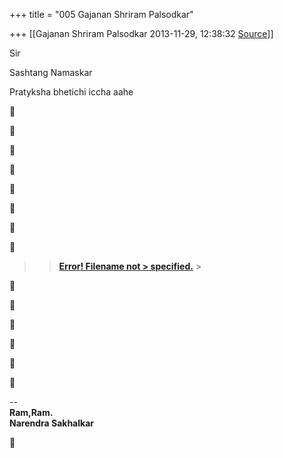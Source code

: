 +++
title = "005 Gajanan Shriram Palsodkar"

+++
[[Gajanan Shriram Palsodkar	2013-11-29, 12:38:32 [Source](https://groups.google.com/g/samskrita/c/zs90WAnUYxM)]]



Sir

Sashtang Namaskar

Pratyksha bhetichi iccha aahe

















> 
> > 
> > 
> > 
> > 
> > 
> > 
> > 
> > [**Error! Filename not > specified.**](https://lh5.googleusercontent.com/-b-YejnDtJHU/UpR-0pWmtfI/AAAAAAAADDY/YADcbETqQaM/s1600/64459_10201788506948152_213443877_n.jpg) >
> 
> > 
> > 
> > 
> > 
> > 
> > 
> > 













  
  
  
--  
**Ram,Ram.  
Narendra Sakhalkar**



